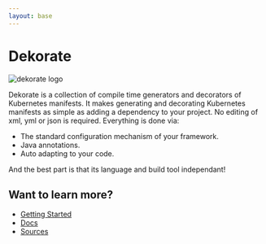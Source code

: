 ```yaml
---
layout: base
---
```

# Dekorate

![dekorate logo](logo.png "Dekorate") 

Dekorate is a collection of compile time generators and decorators of Kubernetes manifests.
It makes generating and decorating Kubernetes manifests as simple as adding a dependency to your project.
No editing of xml, yml or json is required. Everything is done via:

- The standard configuration mechanism of your framework.
- Java annotations.
- Auto adapting to your code.

And the best part is that its language and build tool independant!

## Want to learn more?

- [Getting Started](getting-started)
- [Docs](dekorate)
- [Sources](https://github.com/dekorateio/dekorate)
